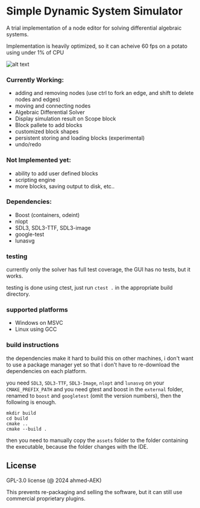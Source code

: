 # Simple Dynamic System Simulator
A trial implementation of a node editor for solving differential algebraic systems.

Implementation is heavily optimized, so it can acheive 60 fps on a potato using under 1% of CPU

![alt text](https://github.com/ahmed-AEK/dummy_NodeEditor/blob/main/preview.png?raw=true)

### Currently Working:
- adding and removing nodes (use ctrl to fork an edge, and shift to delete nodes and edges)
- moving and connecting nodes
- Algebraic Differential Solver
- Display simulation result on Scope block
- Block pallete to add blocks
- customized block shapes
- persistent storing and loading blocks (experimental)
- undo/redo

### Not Implemented yet:
- ability to add user defined blocks
- scripting engine
- more blocks, saving output to disk, etc..


### Dependencies:
- Boost (containers, odeint)
- nlopt
- SDL3, SDL3-TTF, SDL3-image
- google-test
- lunasvg

### testing

currently only the solver has full test coverage, the GUI has no tests, but it works.

testing is done using ctest, just run `ctest .` in the appropriate build directory.
### supported platforms
- Windows on MSVC
- Linux using GCC

### build instructions

the dependencies make it hard to build this on other machines, i don't want to use a package manager yet so that i don't have to re-download the dependencies on each platform.

you need `SDL3`, `SDL3-TTF`, `SDL3-Image`, `nlopt` and `lunasvg` on your `CMAKE_PREFIX_PATH` and you need gtest and boost in the `external` folder, renamed to `boost` and `googletest` (omit the version numbers), then the following is enough.

```
mkdir build
cd build
cmake ..
cmake --build .
```
then you need to manually copy the `assets` folder to the folder containing the executable, because the folder changes with the IDE.

License
-----------
GPL-3.0 license (@ 2024 ahmed-AEK)

This prevents re-packaging and selling the software, but it can still use commercial proprietary plugins.